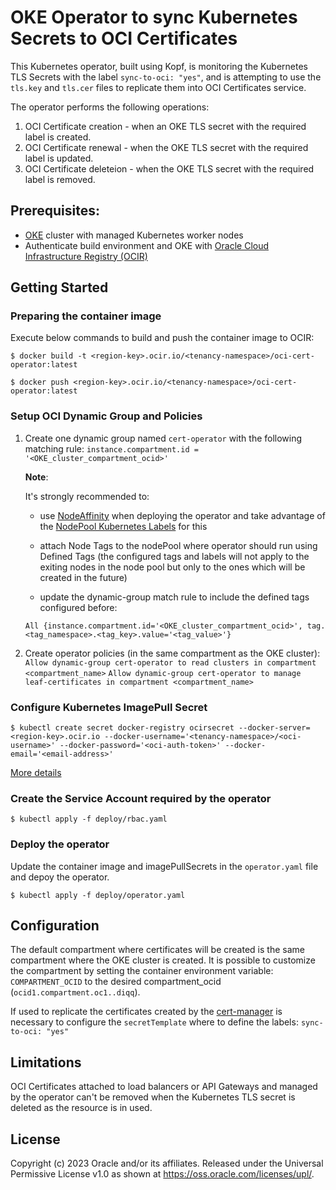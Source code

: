 # OKE Operator to sync Kubernetes Secrets to OCI Certificates

This Kubernetes operator, built using Kopf, is monitoring the Kubernetes TLS Secrets with the label `sync-to-oci: "yes"`, and is attempting to use the `tls.key` and `tls.cer` files to replicate them into OCI Certificates service.

The operator performs the following operations:

1. OCI Certificate creation - when an OKE TLS secret with the required label is created.
2. OCI Certificate renewal - when the OKE TLS secret with the required label is updated.
3. OCI Certificate deleteion - when the OKE TLS secret with the required label is removed.


## Prerequisites:

- [OKE](https://docs.oracle.com/en-us/iaas/Content/ContEng/Concepts/contengoverview.htm) cluster with managed Kubernetes worker nodes
- Authenticate build environment and OKE with [Oracle Cloud Infrastructure Registry (OCIR)](https://docs.oracle.com/en-us/iaas/Content/Functions/Tasks/functionslogintoocir.htm)

## Getting Started

### Preparing the container image

Execute below commands to build and push the container image to OCIR:

  `$ docker build -t <region-key>.ocir.io/<tenancy-namespace>/oci-cert-operator:latest`
  
  `$ docker push <region-key>.ocir.io/<tenancy-namespace>/oci-cert-operator:latest`

### Setup OCI Dynamic Group and Policies

1. Create one dynamic group named `cert-operator` with the following matching rule:
  `instance.compartment.id = '<OKE_cluster_compartment_ocid>'`

    **Note**:

    It's strongly recommended to:
    - use [NodeAffinity](https://kubernetes.io/docs/concepts/scheduling-eviction/assign-pod-node/) when deploying the operator and take advantage of the [NodePool Kubernetes Labels](https://docs.oracle.com/en-us/iaas/Content/ContEng/Tasks/contengmodifyingnodepool.htm) for this

    - attach Node Tags to the nodePool where operator should run using Defined Tags (the configured tags and labels will not apply to the exiting nodes in the node pool but only to the ones which will be created in the future)

    - update the dynamic-group match rule to include the defined tags configured before:

    `All {instance.compartment.id='<OKE_cluster_compartment_ocid>', tag.<tag_namespace>.<tag_key>.value='<tag_value>'}`

2. Create operator policies (in the same compartment as the OKE cluster):
  `Allow dynamic-group cert-operator to read clusters in compartment <compartment_name>`
  `Allow dynamic-group cert-operator to manage leaf-certificates in compartment <compartment_name>`
  

### Configure Kubernetes ImagePull Secret

  ```$ kubectl create secret docker-registry ocirsecret --docker-server=<region-key>.ocir.io --docker-username='<tenancy-namespace>/<oci-username>' --docker-password='<oci-auth-token>' --docker-email='<email-address>'```

[More details](https://www.oracle.com/webfolder/technetwork/tutorials/obe/oci/oke-and-registry/index.html#CreateaSecretfortheTutorial)


### Create the Service Account required by the operator

  `$ kubectl apply -f deploy/rbac.yaml`

### Deploy the operator

Update the container image and imagePullSecrets in the `operator.yaml` file and depoy the operator.

  `$ kubectl apply -f deploy/operator.yaml`

## Configuration

The default compartment where certificates will be created is the same compartment where the OKE cluster is created.
It is possible to customize the compartment by setting the container environment variable: `COMPARTMENT_OCID` to the desired compartment_ocid (`ocid1.compartment.oc1..diqq`).

If used to replicate the certificates created by the [cert-manager](https://cert-manager.io/) is necessary to configure the `secretTemplate` where to define the labels: `sync-to-oci: "yes"`

## Limitations

OCI Certificates attached to load balancers or API Gateways and managed by the operator can't be removed when the Kubernetes TLS secret is deleted as the resource is in used.

## License

Copyright (c) 2023 Oracle and/or its affiliates.
Released under the Universal Permissive License v1.0 as shown at <https://oss.oracle.com/licenses/upl/>.
